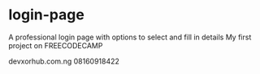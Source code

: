 # login-page
A professional login page with options to select and fill in details
My first project on FREECODECAMP

devxorhub.com.ng
08160918422
